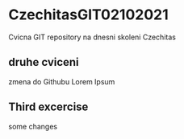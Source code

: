 # CzechitasGIT02102021
Cvicna GIT repository na dnesni skoleni Czechitas

## druhe cviceni 
zmena do Githubu Lorem Ipsum

## Third excercise
some changes